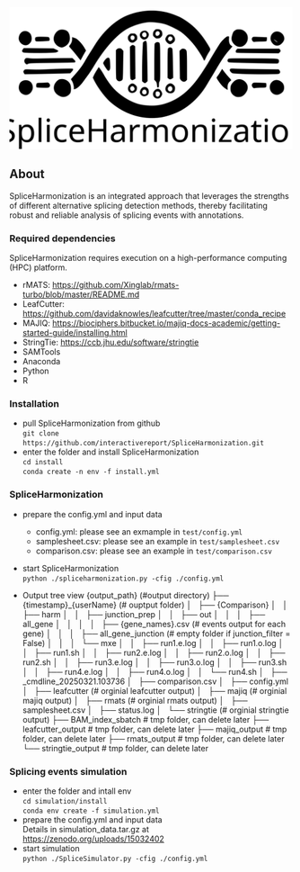 ![alt text](https://github.com/interactivereport/SpliceHarmonization/blob/main/figures/SpliceHarmonization%20LOGO.svg)

## About
SpliceHarmonization is an integrated approach that leverages the strengths of different alternative splicing detection methods, thereby facilitating robust and reliable analysis of splicing events with annotations.
### Required dependencies
SpliceHarmonization requires execution on a high-performance computing (HPC) platform.
- rMATS: https://github.com/Xinglab/rmats-turbo/blob/master/README.md
- LeafCutter: https://github.com/davidaknowles/leafcutter/tree/master/conda_recipe
- MAJIQ: https://biociphers.bitbucket.io/majiq-docs-academic/getting-started-guide/installing.html
- StringTie: https://ccb.jhu.edu/software/stringtie
- SAMTools
- Anaconda
- Python
- R
  
### Installation 
- pull SpliceHarmonization from github \
        `git clone https://github.com/interactivereport/SpliceHarmonization.git`
- enter the folder and install SpliceHarmonization \
        `cd install` \
        `conda create -n env -f install.yml`

### SpliceHarmonization
- prepare the config.yml and input data 
    - config.yml: please see an exmample in `test/config.yml`
    - samplesheet.csv: please see an example in `test/samplesheet.csv`
    - comparison.csv: please see an example in `test/comparison.csv`
- start SpliceHarmonization \
  `python ./spliceharmonization.py -cfig ./config.yml`

- Output tree view
  {output_path} (#output directory)
  ├── {timestamp}_{userName} (# ouptput folder)
  │   ├── {Comparison}
  │   │   ├── harm
  │   │   ├── junction_prep
  │   │   ├── out
  │   │   │   ├── all_gene
  │   │   │   │   ├── {gene_names}.csv (# events output for each gene)
  │   │   │   ├── all_gene_junction (# empty folder if junction_filter = False)
  │   │   │   └── mxe
  │   │   ├── run1.e.log
  │   │   ├── run1.o.log
  │   │   ├── run1.sh
  │   │   ├── run2.e.log
  │   │   ├── run2.o.log
  │   │   ├── run2.sh
  │   │   ├── run3.e.log
  │   │   ├── run3.o.log
  │   │   ├── run3.sh
  │   │   ├── run4.e.log
  │   │   ├── run4.o.log
  │   │   └── run4.sh
  │   ├── _cmdline_20250321.103736
  │   ├── comparison.csv
  │   ├── config.yml
  │   ├── leafcutter (# orginial leafcutter output)
  │   ├── majiq (# orginial majiq output)
  │   ├── rmats (# orginial rmats output)
  │   ├── samplesheet.csv
  │   ├── status.log
  │   └── stringtie (# orginial stringtie output)
  ├── BAM_index_sbatch # tmp folder, can delete later
  ├── leafcutter_output # tmp folder, can delete later
  ├── majiq_output # tmp folder, can delete later
  ├── rmats_output # tmp folder, can delete later
  └── stringtie_output # tmp folder, can delete later

  
### Splicing events simulation 
- enter the folder and intall env \
        `cd simulation/install` \
        `conda env create -f simulation.yml`
- prepare the config.yml and input data \
        Details in simulation_data.tar.gz at https://zenodo.org/uploads/15032402 
- start simulation \
        `python ./SpliceSimulator.py -cfig ./config.yml`
